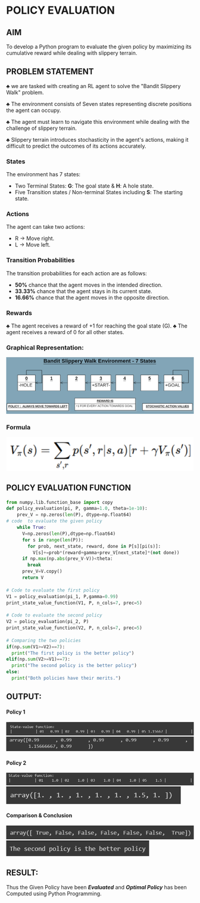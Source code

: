 # POLICY EVALUATION

## AIM
 To develop a Python program to evaluate the given policy by maximizing its cumulative reward while dealing with slippery terrain.


## PROBLEM STATEMENT
♣ we are tasked with creating an RL agent to solve the "Bandit Slippery Walk" problem. 

♣ The environment consists of Seven states representing discrete positions the agent can occupy.

♣ The agent must learn to navigate this environment while dealing with the challenge of slippery terrain.

♣ Slippery terrain introduces stochasticity in the agent's actions, making it difficult to predict the outcomes of its actions accurately.

### States

The environment has 7 states:
* Two Terminal States: **G**: The goal state & **H**: A hole state.
* Five Transition states / Non-terminal States including  **S**: The starting state.

### Actions

The agent can take two actions:

* R -> Move right.
* L -> Move left.

### Transition Probabilities

The transition probabilities for each action are as follows:

* **50%** chance that the agent moves in the intended direction.
* **33.33%** chance that the agent stays in its current state.
* **16.66%** chance that the agent moves in the opposite direction.

### Rewards

♣ The agent receives a reward of +1 for reaching the goal state (G). 
♣ The agent receives a reward of 0 for all other states.

### Graphical Representation:
![img](ClassDiagram1.png)
### Formula
![Alt text](image.png)

## POLICY EVALUATION FUNCTION
```py
from numpy.lib.function_base import copy
def policy_evaluation(pi, P, gamma=1.0, theta=1e-10):
    prev_V = np.zeros(len(P), dtype=np.float64)
# code  to evaluate the given policy
    while True:
      V=np.zeros(len(P),dtype=np.float64)
      for s in range(len(P)):
        for prob, next_state, reward, done in P[s][pi(s)]:
          V[s]+=prob*(reward+gamma+prev_V[next_state]*(not done))
      if np.max(np.abs(prev_V-V))<theta:
        break
      prev_V=V.copy()
      return V

# Code to evaluate the first policy
V1 = policy_evaluation(pi_1, P,gamma=0.99)
print_state_value_function(V1, P, n_cols=7, prec=5)

# Code to evaluate the second policy
V2 = policy_evaluation(pi_2, P)
print_state_value_function(V2, P, n_cols=7, prec=5)

# Comparing the two policies
if(np.sum(V1>=V2)==7):
  print("The first policy is the better policy")
elif(np.sum(V2>=V1)==7):
  print("The second policy is the better policy")
else:
  print("Both policies have their merits.")
```

## OUTPUT:
#### Policy 1
![Alt text](image-1.png)
![Alt text](image-3.png)
#### Policy 2
![Alt text](image-2.png)
![Alt text](image-4.png)
#### Comparison & Conclusion
![Alt text](image-5.png)
![Alt text](image-6.png)

## RESULT:

Thus the Given Policy have been ***Evaluated*** and ***Optimal Policy*** has been Computed using Python Programming.

